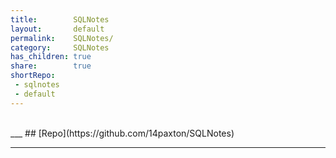 ```yaml
---  
title:        SQLNotes  
layout:       default  
permalink:    SQLNotes/  
category:     SQLNotes  
has_children: true  
share:        true  
shortRepo:  
 - sqlnotes  
 - default  
---  
```

  
<br/>  
___  
## [Repo](https://github.com/14paxton/SQLNotes)  
  
***